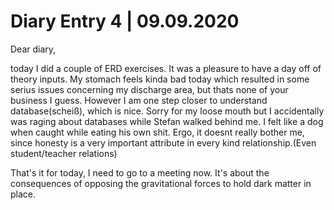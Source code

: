# Diary Entry 4 | 09.09.2020

Dear diary,

today I did a couple of ERD exercises. It was a pleasure to have a day off of theory inputs. My stomach feels kinda bad today which resulted in some serius issues concerning my discharge area, but thats none of your business I guess.
However I am one step closer to understand database(scheiß), which is nice. Sorry for my loose mouth but I accidentally was raging about databases while Stefan walked behind me. I felt like a dog when caught while eating his own shit. 
Ergo, it doesnt really bother me, since honesty is a very important attribute in every kind relationship.(Even student/teacher relations)

That's it for today, I need to go to a meeting now. It's about the consequences of opposing the gravitational forces to hold dark matter in place.